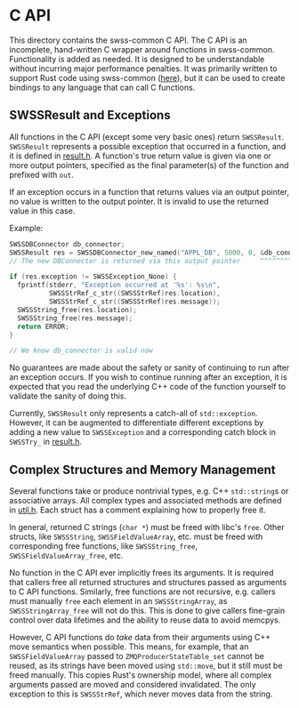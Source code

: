 # C API

This directory contains the swss-common C API. The C API is an incomplete,
hand-written C wrapper around functions in swss-common. Functionality is
added as needed. It is designed to be understandable without incurring major
performance penalties. It was primarily written to support Rust code using
swss-common ([here](https://github.com/sonic-net/sonic-dash-ha/tree/master/crates/swss-common)), 
but it can be used to create bindings to any language that can call C functions.

## SWSSResult and Exceptions

All functions in the C API (except some very basic ones) return `SWSSResult`.
`SWSSResult` represents a possible exception that occurred in a function, and it
is defined in [result.h](result.h). A function's true return value is given via
one or more output pointers, specified as the final parameter(s) of the function
and prefixed with `out`.

If an exception occurs in a function that returns values via an output
pointer, no value is written to the output pointer. It is invalid to use the
returned value in this case.

Example:
```c
SWSSDBConnector db_connector;
SWSSResult res = SWSSDBConnector_new_named("APPL_DB", 5000, 0, &db_connector);
// The new DBConnector is returned via this output pointer     ^^^^^^^^^^^^^

if (res.exception != SWSSException_None) {
  fprintf(stderr, "Exception occurred at '%s': %s\n", 
          SWSSStrRef_c_str((SWSSStrRef)res.location), 
          SWSSStrRef_c_str((SWSSStrRef)res.message));
  SWSSString_free(res.location);
  SWSSString_free(res.message);
  return ERROR;
}

// We know db_connector is valid now
```

No guarantees are made about the safety or sanity of continuing to run after
an exception occurs. If you wish to continue running after an exception, it
is expected that you read the underlying C++ code of the function yourself to
validate the sanity of doing this.

Currently, `SWSSResult` only represents a catch-all of `std::exception`.
However, it can be augmented to differentiate different exceptions by adding a
new value to `SWSSException` and a corresponding catch block in `SWSSTry_` in
[result.h](result.h).

## Complex Structures and Memory Management

Several functions take or produce nontrivial types, e.g. C++ `std::string`s
or associative arrays. All complex types and associated methods are defined in
[util.h](util.h). Each struct has a comment explaining how to properly free it.

In general, returned C strings (`char *`) must be freed with libc's `free`.
Other structs, like `SWSSString`, `SWSSFieldValueArray`, etc. must be freed
with corresponding free functions, like `SWSSString_free`, `SWSSFieldValueArray_free`, etc.

No function in the C API ever implicitly frees its arguments. It is required
that callers free all returned structures and structures passed as arguments to
C API functions. Similarly, free functions are not recursive, e.g. callers must
manually `free` each element in an `SWSSStringArray`, as `SWSSStringArray_free`
will not do this. This is done to give callers fine-grain control over data
lifetimes and the ability to reuse data to avoid memcpys.

However, C API functions do *take* data from their arguments using C++ move
semantics when possible. This means, for example, that an `SWSSFieldValueArray`
passed to `ZMQProducerStateTable_set` cannot be reused, as its strings have been
moved using `std::move`, but it still must be freed manually. This copies Rust's
ownership model, where all complex arguments passed are moved and considered invalidated.
The only exception to this is `SWSSStrRef`, which never moves data from the string.
